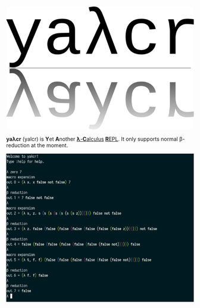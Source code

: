 ![Logo](images/yalcr-logo.png)

**yaλcr** (yalcr) is **Y**et **A**nother [**λ**-**C**alculus][lambda-calculus-wiki]
[**R**EPL][repl-wiki]. It only supports normal β-reduction at the moment.

![Screenshot](images/screenshot-zero-7.png)

[lambda-calculus-wiki]: https://en.wikipedia.org/wiki/Lambda_calculus
[repl-wiki]: https://en.wikipedia.org/wiki/Read%E2%80%93eval%E2%80%93print_loop
